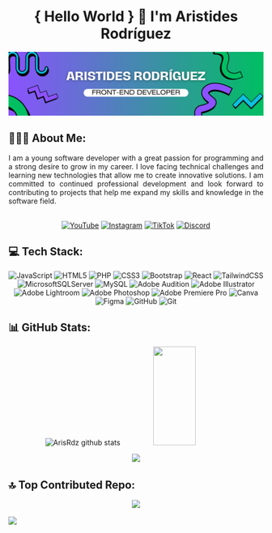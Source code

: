 # <div align="center">{ Hello World } 👋 I'm Aristides Rodríguez</div>
![banner Aristides Rodriguez](banner-aristidesrdz-fed.png)

## 👨🏻‍💻 About Me:
<div align="justify">
I am a young software developer with a great passion for programming and a strong desire to grow in my career. I love facing technical challenges and learning new technologies that allow me to create innovative solutions. I am committed to continued professional development and look forward to contributing to projects that help me expand my skills and knowledge in the software field.
</div>
<br/>

<div align="center">
  
[![YouTube](https://img.shields.io/badge/YouTube-%23FF0000.svg?style=for-the-badge&logo=YouTube&logoColor=white)](https://youtube.com/soyizzat) [![Instagram](https://img.shields.io/badge/Instagram-%23E4405F.svg?style=for-the-badge&logo=Instagram&logoColor=white)](https://instagram.com/soyizzat) [![TikTok](https://img.shields.io/badge/TikTok-%23000000.svg?style=for-the-badge&logo=TikTok&logoColor=white)](https://tiktok.com/@soyizzat) [![Discord](https://img.shields.io/badge/Discord-%237289DA.svg?style=for-the-badge&logo=discord&logoColor=white)](https://discord.gg/uRRk3BBPgq) 

</div>

## 💻 Tech Stack:
<div align="center">
  
![JavaScript](https://img.shields.io/badge/javascript-%23323330.svg?style=for-the-badge&logo=javascript&logoColor=%23F7DF1E) ![HTML5](https://img.shields.io/badge/html5-%23E34F26.svg?style=for-the-badge&logo=html5&logoColor=white) ![PHP](https://img.shields.io/badge/php-%23777BB4.svg?style=for-the-badge&logo=php&logoColor=white) <!-- ![Python](https://img.shields.io/badge/python-3670A0?style=for-the-badge&logo=python&logoColor=ffdd54) --> ![CSS3](https://img.shields.io/badge/css3-%231572B6.svg?style=for-the-badge&logo=css3&logoColor=white) ![Bootstrap](https://img.shields.io/badge/bootstrap-%238511FA.svg?style=for-the-badge&logo=bootstrap&logoColor=white) ![React](https://img.shields.io/badge/react-%2320232a.svg?style=for-the-badge&logo=react&logoColor=%2361DAFB) ![TailwindCSS](https://img.shields.io/badge/tailwindcss-%2338B2AC.svg?style=for-the-badge&logo=tailwind-css&logoColor=white) <!-- ![NodeJS](https://img.shields.io/badge/node.js-6DA55F?style=for-the-badge&logo=node.js&logoColor=white) --> ![MicrosoftSQLServer](https://img.shields.io/badge/Microsoft%20SQL%20Server-CC2927?style=for-the-badge&logo=microsoft%20sql%20server&logoColor=white) ![MySQL](https://img.shields.io/badge/mysql-4479A1.svg?style=for-the-badge&logo=mysql&logoColor=white) ![Adobe Audition](https://img.shields.io/badge/Adobe%20Audition-9999FF.svg?style=for-the-badge&logo=Adobe%20Audition&logoColor=white) ![Adobe Illustrator](https://img.shields.io/badge/adobe%20illustrator-%23FF9A00.svg?style=for-the-badge&logo=adobe%20illustrator&logoColor=white) ![Adobe Lightroom](https://img.shields.io/badge/Adobe%20Lightroom-31A8FF.svg?style=for-the-badge&logo=Adobe%20Lightroom&logoColor=white) ![Adobe Photoshop](https://img.shields.io/badge/adobe%20photoshop-%2331A8FF.svg?style=for-the-badge&logo=adobe%20photoshop&logoColor=white) ![Adobe Premiere Pro](https://img.shields.io/badge/Adobe%20Premiere%20Pro-9999FF.svg?style=for-the-badge&logo=Adobe%20Premiere%20Pro&logoColor=white) ![Canva](https://img.shields.io/badge/Canva-%2300C4CC.svg?style=for-the-badge&logo=Canva&logoColor=white) ![Figma](https://img.shields.io/badge/figma-%23F24E1E.svg?style=for-the-badge&logo=figma&logoColor=white) ![GitHub](https://img.shields.io/badge/github-%23121011.svg?style=for-the-badge&logo=github&logoColor=white) ![Git](https://img.shields.io/badge/git-%23F05033.svg?style=for-the-badge&logo=git&logoColor=white)

</div>

## 📊 GitHub Stats:
<div align="center">  
  <img width="49%" height="195px" src="https://github-readme-stats.vercel.app/api?username=arisrodriguez&show_icons=true&count_private=true&hide_border=true&title_color=02D9F7FF&icon_color=02D9F7FF&text_color=c9d1d9&bg_color=0d1117" alt="ArisRdz github stats" /> 
  
  <img width="41%" height="195px" src="https://github-readme-stats.vercel.app/api/top-langs/?username=arisrodriguez&layout=compact&hide_border=true&title_color=02D9F7FF&text_color=02D9F7FF&bg_color=0d1117" />
</div> 
<p align="center">
 <img  src="https://github-readme-streak-stats.herokuapp.com?user=arisrodriguez&theme=tokyonight_duo&hide_border=true"
</p>

## 🔝 Top Contributed Repo:

<div align="center">
  
![](https://github-contributor-stats.vercel.app/api?username=arisrodriguez&limit=5&hide_border=true&title_color=02D9F7FF&icon_color=02D9F7FF&text_color=c9d1d9&bg_color=0d1117&combine_all_yearly_contributions=true)

</div>

<!-- Visit counter ------------------------------------------------------------------------------------------------------------------------------------------------------->
<img align="" src="https://visitcount.itsvg.in/api?id=arisrodriguez&icon=0&color=0)](https://visitcount.itsvg.in" />


<!--**ArisRdz/ArisRdz** is a ✨ _special_ ✨ repository because its `README.md` (this file) appears on your GitHub profile.-->

